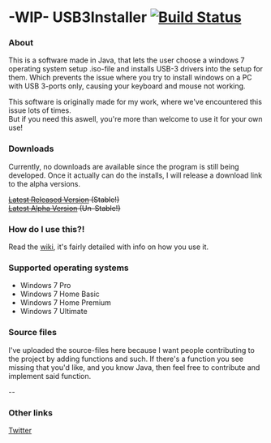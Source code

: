 # -WIP- USB3Installer [![Build Status](https://travis-ci.org/condolent/USB3Installer.svg?branch=master)](https://travis-ci.org/condolent/USB3Installer)

### About
This is a software made in Java, that lets the user choose a windows 7 operating system setup .iso-file and installs USB-3 drivers into the setup for them. Which prevents the issue where you try to install windows on a PC with USB 3-ports only, causing your keyboard and mouse not working.

This software is originally made for my work, where we've encountered this issue lots of times.  
But if you need this aswell, you're more than welcome to use it for your own use!

### Downloads
Currently, no downloads are available since the program is still being developed. Once it actually can do the installs, I will release a download link to the alpha versions.

~~[Latest Released Version](#) (Stable!)~~  
~~[Latest Alpha Version](#) (Un-Stable!)~~

### How do I use this?!
Read the [wiki](https://github.com/condolent/USB3Installer/wiki), it's fairly detailed with info on how you use it.

### Supported operating systems
* Windows 7 Pro
* Windows 7 Home Basic
* Windows 7 Home Premium
* Windows 7 Ultimate

### Source files
I've uploaded the source-files here because I want people contributing to the project by adding functions and such. If there's a function you see missing that you'd like, and you know Java, then feel free to contribute and implement said function.

--

### Other links
[Twitter](http://twitter.com/hyprcsgo)
